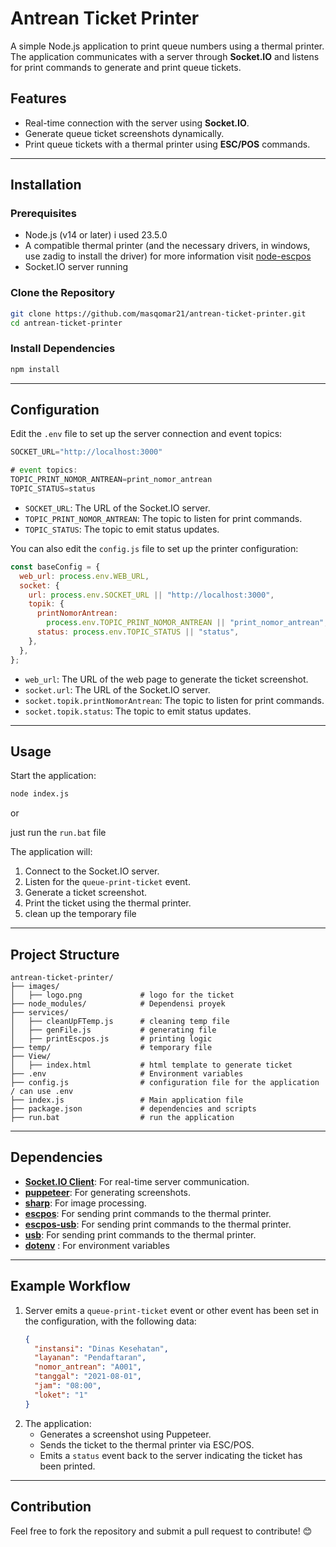 # Antrean Ticket Printer

A simple Node.js application to print queue numbers using a thermal printer. The application communicates with a server through **Socket.IO** and listens for print commands to generate and print queue tickets.

## Features

- Real-time connection with the server using **Socket.IO**.
- Generate queue ticket screenshots dynamically.
- Print queue tickets with a thermal printer using **ESC/POS** commands.

---

## Installation

### Prerequisites

- Node.js (v14 or later) i used 23.5.0
- A compatible thermal printer (and the necessary drivers, in windows, use zadig to install the driver) for more information visit [node-escpos](https://www.npmjs.com/package/escpos)
- Socket.IO server running

### Clone the Repository

```bash
git clone https://github.com/masqomar21/antrean-ticket-printer.git
cd antrean-ticket-printer
```

### Install Dependencies

```bash
npm install
```

---

## Configuration

Edit the `.env` file to set up the server connection and event topics:

```javascript
SOCKET_URL="http://localhost:3000"

# event topics:
TOPIC_PRINT_NOMOR_ANTREAN=print_nomor_antrean
TOPIC_STATUS=status
```

- `SOCKET_URL`: The URL of the Socket.IO server.
- `TOPIC_PRINT_NOMOR_ANTREAN`: The topic to listen for print commands.
- `TOPIC_STATUS`: The topic to emit status updates.

You can also edit the `config.js` file to set up the printer configuration:

```javascript
const baseConfig = {
  web_url: process.env.WEB_URL,
  socket: {
    url: process.env.SOCKET_URL || "http://localhost:3000",
    topik: {
      printNomorAntrean:
        process.env.TOPIC_PRINT_NOMOR_ANTREAN || "print_nomor_antrean",
      status: process.env.TOPIC_STATUS || "status",
    },
  },
};
```

- `web_url`: The URL of the web page to generate the ticket screenshot.
- `socket.url`: The URL of the Socket.IO server.
- `socket.topik.printNomorAntrean`: The topic to listen for print commands.
- `socket.topik.status`: The topic to emit status updates.

---

## Usage

Start the application:

```bash
node index.js
```

or

just run the `run.bat` file

The application will:

1. Connect to the Socket.IO server.
2. Listen for the `queue-print-ticket` event.
3. Generate a ticket screenshot.
4. Print the ticket using the thermal printer.
5. clean up the temporary file

---

## Project Structure

```
antrean-ticket-printer/
├── images/
│   ├── logo.png             # logo for the ticket
├── node_modules/            # Dependensi proyek
├── services/
│   ├── cleanUpFTemp.js      # cleaning temp file
│   ├── genFile.js           # generating file
│   ├── printEscpos.js       # printing logic
├── temp/                    # temporary file
├── View/
│   ├── index.html           # html template to generate ticket
├── .env                     # Environment variables
├── config.js                # configuration file for the application / can use .env
├── index.js                 # Main application file
├── package.json             # dependencies and scripts
├── run.bat                  # run the application

```

---

## Dependencies

- **[Socket.IO Client](https://www.npmjs.com/package/socket.io-client)**: For real-time server communication.
- **[puppeteer](https://pptr.dev/)**: For generating screenshots.
- **[sharp](https://www.npmjs.com/package/sharp)**: For image processing.
- **[escpos](https://www.npmjs.com/package/escpos)**: For sending print commands to the thermal printer.
- **[escpos-usb](https://www.npmjs.com/package/escpos-usb)**: For sending print commands to the thermal printer.
- **[usb](https://www.npmjs.com/package/usb/v/1.8.8)**: For sending print commands to the thermal printer.
- **[dotenv](https://www.npmjs.com/package/dotenv)** : For environment variables

---

## Example Workflow

1. Server emits a `queue-print-ticket` event or other event has been set in the configuration, with the following data:
   ```json
   {
     "instansi": "Dinas Kesehatan",
     "layanan": "Pendaftaran",
     "nomor_antrean": "A001",
     "tanggal": "2021-08-01",
     "jam": "08:00",
     "loket": "1"
   }
   ```
2. The application:
   - Generates a screenshot using Puppeteer.
   - Sends the ticket to the thermal printer via ESC/POS.
   - Emits a `status` event back to the server indicating the ticket has been printed.

---

## Contribution

Feel free to fork the repository and submit a pull request to contribute! 😊
